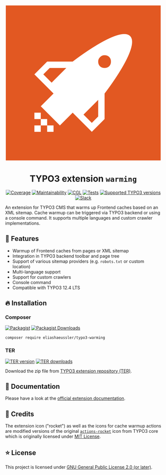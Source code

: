 <div align="center">

![Extension icon](Resources/Public/Icons/Extension.svg)

# TYPO3 extension `warming`

[![Coverage](https://img.shields.io/codecov/c/github/eliashaeussler/typo3-warming?logo=codecov&token=7M3UXACCKA)](https://codecov.io/gh/eliashaeussler/typo3-warming)
[![Maintainability](https://img.shields.io/codeclimate/maintainability/eliashaeussler/typo3-warming?logo=codeclimate)](https://codeclimate.com/github/eliashaeussler/typo3-warming/maintainability)
[![CGL](https://img.shields.io/github/actions/workflow/status/eliashaeussler/typo3-warming/cgl.yaml?label=cgl&logo=github)](https://github.com/eliashaeussler/typo3-warming/actions/workflows/cgl.yaml)
[![Tests](https://img.shields.io/github/actions/workflow/status/eliashaeussler/typo3-warming/tests.yaml?label=tests&logo=github)](https://github.com/eliashaeussler/typo3-warming/actions/workflows/tests.yaml)
[![Supported TYPO3 versions](https://shields.io/endpoint?url=https://typo3-badges.dev/badge/warming/typo3/shields)](https://extensions.typo3.org/extension/warming)
[![Slack](https://img.shields.io/badge/slack-%23ext--warming-4a154b?logo=slack)](https://typo3.slack.com/archives/C0400CSGWAY)

</div>

An extension for TYPO3 CMS that warms up Frontend caches based on an XML sitemap.
Cache warmup can be triggered via TYPO3 backend or using a console command.
It supports multiple languages and custom crawler implementations.

## 🚀 Features

* Warmup of Frontend caches from pages or XML sitemap
* Integration in TYPO3 backend toolbar and page tree
* Support of various sitemap providers (e.g. `robots.txt` or custom location)
* Multi-language support
* Support for custom crawlers
* Console command
* Compatible with TYPO3 12.4 LTS

## 🔥 Installation

### Composer

[![Packagist](https://img.shields.io/packagist/v/eliashaeussler/typo3-warming?label=version&logo=packagist)](https://packagist.org/packages/eliashaeussler/typo3-warming)
[![Packagist Downloads](https://img.shields.io/packagist/dt/eliashaeussler/typo3-warming?color=brightgreen)](https://packagist.org/packages/eliashaeussler/typo3-warming)

```bash
composer require eliashaeussler/typo3-warming
```

### TER

[![TER version](https://typo3-badges.dev/badge/warming/version/shields.svg)](https://extensions.typo3.org/extension/warming)
[![TER downloads](https://typo3-badges.dev/badge/warming/downloads/shields.svg)](https://extensions.typo3.org/extension/warming)

Download the zip file from
[TYPO3 extension repository (TER)](https://extensions.typo3.org/extension/warming).

## 📙 Documentation

Please have a look at the
[official extension documentation](https://docs.typo3.org/p/eliashaeussler/typo3-warming/main/en-us/).

## 💎 Credits

The extension icon ("rocket") as well as the icons for cache warmup actions are
modified versions of the original
[`actions-rocket`](https://typo3.github.io/TYPO3.Icons/icons/actions/actions-rocket.html)
icon from TYPO3 core which is originally licensed under
[MIT License](https://github.com/TYPO3/TYPO3.Icons/blob/main/LICENSE).

## ⭐ License

This project is licensed under [GNU General Public License 2.0 (or later)](LICENSE.md).
